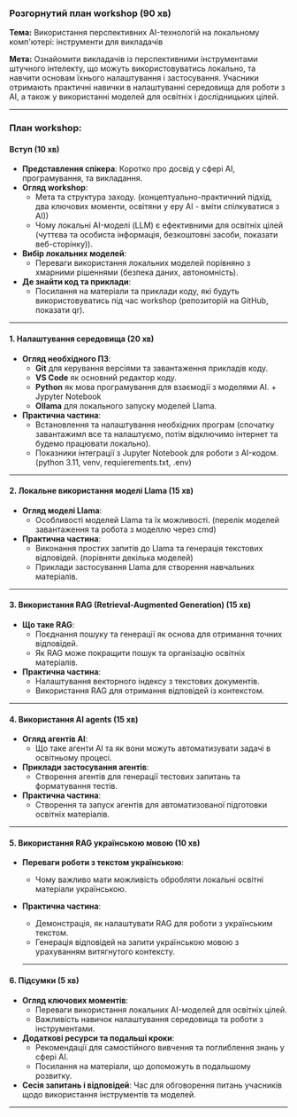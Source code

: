 ### Розгорнутий план workshop (90 хв)

**Тема:** Використання перспективних AI-технологій на локальному комп'ютері: інструменти для викладачів

**Мета:** Ознайомити викладачів із перспективними інструментами штучного інтелекту, що можуть використовуватись локально, та навчити основам їхнього налаштування і застосування. Учасники отримають практичні навички в налаштуванні середовища для роботи з AI, а також у використанні моделей для освітніх і дослідницьких цілей.

---

### План workshop:

#### Вступ (10 хв)

- **Представлення спікера**: Коротко про досвід у сфері AI, програмування, та викладання.
- **Огляд workshop**:
  - Мета та структура заходу. (концептуально-практичний підхід, два ключових моменти, освітяни у еру АІ - вміти спілкуватися з АІ))
  - Чому локальні AI-моделі (LLM) є ефективними для освітніх цілей (чуттєва та особиста інформація, безкоштовні засоби, показати веб-сторінку)).
- **Вибір локальних моделей**:
  - Переваги використання локальних моделей порівняно з хмарними рішеннями (безпека даних, автономність).
- **Де знайти код та приклади**:
  - Посилання на матеріали та приклади коду, які будуть використовуватись під час workshop (репозиторій на GitHub, показати qr).

---

#### 1. Налаштування середовища (20 хв)

- **Огляд необхідного ПЗ**:
  - **Git** для керування версіями та завантаження прикладів коду.
  - **VS Code** як основний редактор коду.
  - **Python** як мова програмування для взаємодії з моделями AI. + Jypyter Notebook
  - **Ollama** для локального запуску моделей Llama.
- **Практична частина**:
  - Встановлення та налаштування необхідних програм (спочатку завантажимл все та налаштуємо, потім відключимо інтернет та будемо працювати локально).
  - Показники інтеграції з Jupyter Notebook для роботи з AI-кодом. (python 3.11, venv, requierements.txt, .env)

---

#### 2. Локальне використання моделі Llama (15 хв)

- **Огляд моделі Llama**:
  - Особливості моделей Llama та їх можливості. (перелік моделей завантаження та робота з моделлю через cmd)
- **Практична частина**:
  - Виконання простих запитів до Llama та генерація текстових відповідей. (порівняти декілька моделей)
  - Приклади застосування Llama для створення навчальних матеріалів.

---

#### 3. Використання RAG (Retrieval-Augmented Generation) (15 хв)

- **Що таке RAG**:
  - Поєднання пошуку та генерації як основа для отримання точних відповідей.
  - Як RAG може покращити пошук та організацію освітніх матеріалів.
- **Практична частина**:
  - Налаштування векторного індексу з текстових документів.
  - Використання RAG для отримання відповідей із контекстом.

---

#### 4. Використання AI agents (15 хв)

- **Огляд агентів AI**:
  - Що таке агенти AI та як вони можуть автоматизувати задачі в освітньому процесі.
- **Приклади застосування агентів**:
  - Створення агентів для генерації тестових запитань та форматування тестів.
- **Практична частина**:
  - Створення та запуск агентів для автоматизованої підготовки освітніх матеріалів.

---



#### 5. Використання RAG українською мовою (10 хв)

- **Переваги роботи з текстом українською**:

  - Чому важливо мати можливість обробляти локальні освітні матеріали українською.
- **Практична частина**:

  - Демонстрація, як налаштувати RAG для роботи з українським текстом.
  - Генерація відповідей на запити українською мовою з урахуванням витягнутого контексту.

  ---

#### 6. Підсумки (5 хв)

- **Огляд ключових моментів**:
  - Переваги використання локальних AI-моделей для освітніх цілей.
  - Важливість навичок налаштування середовища та роботи з інструментами.
- **Додаткові ресурси та подальші кроки**:
  - Рекомендації для самостійного вивчення та поглиблення знань у сфері AI.
  - Посилання на матеріали, що допоможуть в подальшому розвитку.
- **Сесія запитань і відповідей**: Час для обговорення питань учасників щодо використання інструментів та моделей.

---
